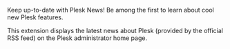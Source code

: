 Keep up-to-date with Plesk News! Be among the first to learn about cool new Plesk features.

This extension displays the latest news about Plesk (provided by the official RSS feed) on the Plesk administrator home page.

